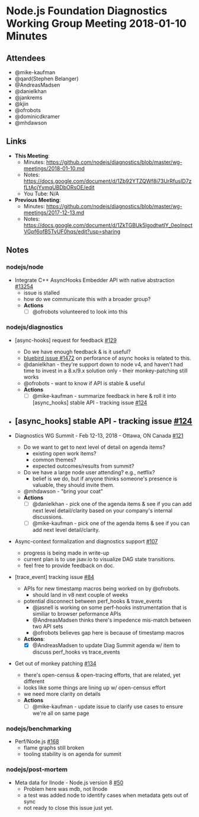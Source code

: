 # Node.js Foundation Diagnostics Working Group Meeting 2018-01-10 Minutes


## Attendees

- @mike-kaufman
- @qard(Stephen Belanger)
- @AndreasMadsen
- @danielkhan
- @jankrems
- @kjin
- @ofrobots
- @dominicdkramer
- @mhdawson

## Links

* **This Meeting**: 
  * Minutes:  https://github.com/nodejs/diagnostics/blob/master/wg-meetings/2018-01-10.md
  * Notes: https://docs.google.com/document/d/1Zb92YTZQWf8i73UrRfusID7zfLtAcjYvmqUBDbORsOE/edit
  * You Tube: N/A
* **Previous Meeting**:
  * Minutes:  https://github.com/nodejs/diagnostics/blob/master/wg-meetings/2017-12-13.md
  * Notes: https://docs.google.com/document/d/1ZkTGBUk5lgodtwtlY_0eoInpctVGpf6ofB5TyUF0hqs/edit?usp=sharing

## Notes

### nodejs/node

* Integrate C++ AsyncHooks Embedder API with native abstraction [#13254](https://github.com/nodejs/node/issues/13254)
  - issue is stalled
  - how do we communicate this with a broader group?
  - **Actions**
    - [ ] @ofrobots volunteered to look into this

### nodejs/diagnostics

* \[async-hooks\] request for feedback [#129](https://github.com/nodejs/diagnostics/issues/129)
  - Do we have enough feedback & is it useful? 
  - [bluebird issue #1472](https://github.com/petkaantonov/bluebird/pull/1472) on perforance of async hooks is related to this.
  - @danielkhan -  they're support down to node v4, and haven't had time to invest in a 8.x/9.x solution only - their monkey-patching still works
  - @ofrobots - want to know if API is stable & useful
  - **Actions**
    - [ ] @mike-kaufman - summarize feedback in here & roll it into [async_hooks] stable API - tracking issue [#124](https://github.com/nodejs/diagnostics/issues/124) 

* \[async_hooks\] stable API - tracking issue [#124](https://github.com/nodejs/diagnostics/issues/124)
  - 

* Diagnostics WG Summit - Feb 12-13, 2018 - Ottawa, ON Canada [#121](https://github.com/nodejs/diagnostics/issues/121)
  - Do we want to get to next level of detail on agenda items?
      - existing open work items?
      - common themes?
      - expected outcomes/results from summit?
  - Do we have a large node user attending?  e.g., netflix?
     - belief is we do, but if anyone thinks someone's presence is valuable, they should invite them. 
  - @mhdawson - "bring your coat"
  - **Actions**
    - [ ] @danielkhan - pick one of the agenda items & see if you can add next level detail/clarity based on your company's internal discussions. 
    - [ ] @mike-kaufman - pick one of the agenda items & see if you can add next level detail/clarity.

* Async-context formalization and diagnostics support [#107](https://github.com/nodejs/diagnostics/issues/107)
  - progress is being made in write-up
  - current plan is to use jsav.io to visualize DAG state transitions.
  - feel free to provide feedback on doc.
   
* \[trace_event\] tracking issue [#84](https://github.com/nodejs/diagnostics/issues/84)
  - APIs for new timestamp macros being worked on by @ofrobots.  
    - should land in v8 next couple of weeks
  - potential disconnect between perf_hooks & trave_events
    - @jasnell is working on some perf-hooks instrumentation that is similiar to browser peformance APIs
    - @AndreasMadsen thinks there's impedence mis-match between two API sets
    - @ofrobots believes gap here is because of timestamp macros 
  - **Actions**:
    - [x] @AndreasMadsen to update Diag Summit agenda w/ item to discuss perf_hooks vs trace_events

* Get out of monkey patching [#134](https://github.com/nodejs/diagnostics/issues/134)
  - there's open-census & open-tracing efforts, that are related, yet different
  - looks like some things are lining up w/ open-census effort
  - we need more clarity on details
  - **Actions**
    - [ ] @mike-kaufman - update issue to clarify use cases to ensure we're all on same page

### nodejs/benchmarking

* Perf/Node.js [#168](https://github.com/nodejs/benchmarking/issues/168)
  - flame graphs still broken
  - tooling stability is on agenda for summit

### nodejs/post-mortem

* Meta data for llnode - Node.js version 8 [#50](https://github.com/nodejs/post-mortem/issues/50)
  - Problem here was mdb, not llnode
  - a test was added node to identify cases when metadata gets out of sync
  - not ready to close this issue just yet.
